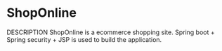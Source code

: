 # ShopOnline

DESCRIPTION
	ShopOnline is a ecommerce shopping site. Spring boot + Spring security + JSP is used to build the application.



